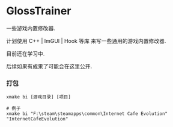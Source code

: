 # GlossTrainer


一些游戏内置修改器. 

计划使用 C++ | ImGUI | Hook 等库 来写一些通用的游戏内置修改器.

目前还在学习中. 

后续如果有成果了可能会在这里公开.



### 打包

```
xmake bi [游戏目录] [项目]

# 例子
xmake bi "F:\steam\steamapps\common\Internet Cafe Evolution" "InternetCafeEvolution"
```